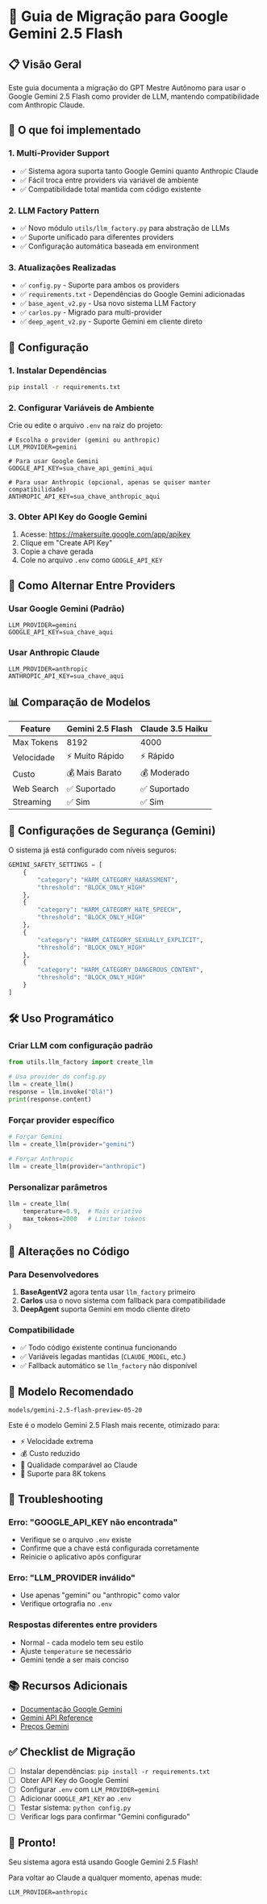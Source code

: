 # 🚀 Guia de Migração para Google Gemini 2.5 Flash

## 📋 Visão Geral

Este guia documenta a migração do GPT Mestre Autônomo para usar o Google Gemini 2.5 Flash como provider de LLM, mantendo compatibilidade com Anthropic Claude.

## 🎯 O que foi implementado

### 1. **Multi-Provider Support**
- ✅ Sistema agora suporta tanto Google Gemini quanto Anthropic Claude
- ✅ Fácil troca entre providers via variável de ambiente
- ✅ Compatibilidade total mantida com código existente

### 2. **LLM Factory Pattern**
- ✅ Novo módulo `utils/llm_factory.py` para abstração de LLMs
- ✅ Suporte unificado para diferentes providers
- ✅ Configuração automática baseada em environment

### 3. **Atualizações Realizadas**
- ✅ `config.py` - Suporte para ambos os providers
- ✅ `requirements.txt` - Dependências do Google Gemini adicionadas
- ✅ `base_agent_v2.py` - Usa novo sistema LLM Factory
- ✅ `carlos.py` - Migrado para multi-provider
- ✅ `deep_agent_v2.py` - Suporte Gemini em cliente direto

## 🔧 Configuração

### 1. **Instalar Dependências**

```bash
pip install -r requirements.txt
```

### 2. **Configurar Variáveis de Ambiente**

Crie ou edite o arquivo `.env` na raiz do projeto:

```env
# Escolha o provider (gemini ou anthropic)
LLM_PROVIDER=gemini

# Para usar Google Gemini
GOOGLE_API_KEY=sua_chave_api_gemini_aqui

# Para usar Anthropic (opcional, apenas se quiser manter compatibilidade)
ANTHROPIC_API_KEY=sua_chave_anthropic_aqui
```

### 3. **Obter API Key do Google Gemini**

1. Acesse: https://makersuite.google.com/app/apikey
2. Clique em "Create API Key"
3. Copie a chave gerada
4. Cole no arquivo `.env` como `GOOGLE_API_KEY`

## 🔄 Como Alternar Entre Providers

### Usar Google Gemini (Padrão)
```env
LLM_PROVIDER=gemini
GOOGLE_API_KEY=sua_chave_aqui
```

### Usar Anthropic Claude
```env
LLM_PROVIDER=anthropic
ANTHROPIC_API_KEY=sua_chave_aqui
```

## 📊 Comparação de Modelos

| Feature | Gemini 2.5 Flash | Claude 3.5 Haiku |
|---------|------------------|------------------|
| Max Tokens | 8192 | 4000 |
| Velocidade | ⚡ Muito Rápido | ⚡ Rápido |
| Custo | 💰 Mais Barato | 💰 Moderado |
| Web Search | ✅ Suportado | ✅ Suportado |
| Streaming | ✅ Sim | ✅ Sim |

## 🚨 Configurações de Segurança (Gemini)

O sistema já está configurado com níveis seguros:

```python
GEMINI_SAFETY_SETTINGS = [
    {
        "category": "HARM_CATEGORY_HARASSMENT",
        "threshold": "BLOCK_ONLY_HIGH"
    },
    {
        "category": "HARM_CATEGORY_HATE_SPEECH", 
        "threshold": "BLOCK_ONLY_HIGH"
    },
    {
        "category": "HARM_CATEGORY_SEXUALLY_EXPLICIT",
        "threshold": "BLOCK_ONLY_HIGH"
    },
    {
        "category": "HARM_CATEGORY_DANGEROUS_CONTENT",
        "threshold": "BLOCK_ONLY_HIGH"
    }
]
```

## 🛠️ Uso Programático

### Criar LLM com configuração padrão
```python
from utils.llm_factory import create_llm

# Usa provider do config.py
llm = create_llm()
response = llm.invoke("Olá!")
print(response.content)
```

### Forçar provider específico
```python
# Forçar Gemini
llm = create_llm(provider="gemini")

# Forçar Anthropic
llm = create_llm(provider="anthropic")
```

### Personalizar parâmetros
```python
llm = create_llm(
    temperature=0.9,  # Mais criativo
    max_tokens=2000   # Limitar tokens
)
```

## 📝 Alterações no Código

### Para Desenvolvedores

1. **BaseAgentV2** agora tenta usar `llm_factory` primeiro
2. **Carlos** usa o novo sistema com fallback para compatibilidade
3. **DeepAgent** suporta Gemini em modo cliente direto

### Compatibilidade

- ✅ Todo código existente continua funcionando
- ✅ Variáveis legadas mantidas (`CLAUDE_MODEL`, etc.)
- ✅ Fallback automático se `llm_factory` não disponível

## 🎯 Modelo Recomendado

```
models/gemini-2.5-flash-preview-05-20
```

Este é o modelo Gemini 2.5 Flash mais recente, otimizado para:
- ⚡ Velocidade extrema
- 💰 Custo reduzido
- 🧠 Qualidade comparável ao Claude
- 📏 Suporte para 8K tokens

## 🐛 Troubleshooting

### Erro: "GOOGLE_API_KEY não encontrada"
- Verifique se o arquivo `.env` existe
- Confirme que a chave está configurada corretamente
- Reinicie o aplicativo após configurar

### Erro: "LLM_PROVIDER inválido"
- Use apenas "gemini" ou "anthropic" como valor
- Verifique ortografia no `.env`

### Respostas diferentes entre providers
- Normal - cada modelo tem seu estilo
- Ajuste `temperature` se necessário
- Gemini tende a ser mais conciso

## 📚 Recursos Adicionais

- [Documentação Google Gemini](https://ai.google.dev/docs)
- [Gemini API Reference](https://ai.google.dev/api/python/google/generativeai)
- [Preços Gemini](https://ai.google.dev/pricing)

## ✅ Checklist de Migração

- [ ] Instalar dependências: `pip install -r requirements.txt`
- [ ] Obter API Key do Google Gemini
- [ ] Configurar `.env` com `LLM_PROVIDER=gemini`
- [ ] Adicionar `GOOGLE_API_KEY` ao `.env`
- [ ] Testar sistema: `python config.py`
- [ ] Verificar logs para confirmar "Gemini configurado"

## 🎉 Pronto!

Seu sistema agora está usando Google Gemini 2.5 Flash! 

Para voltar ao Claude a qualquer momento, apenas mude:
```env
LLM_PROVIDER=anthropic
```